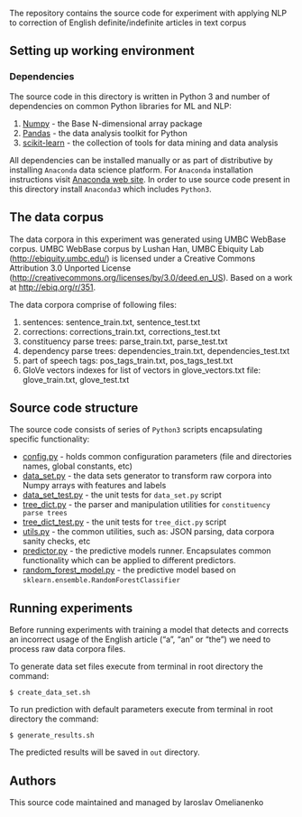 The repository contains the source code for experiment with applying NLP to correction of English definite/indefinite articles in text corpus

## Setting up working environment

### Dependencies

The source code in this directory is written in Python 3 and number of dependencies on
common Python libraries for ML and NLP:

1. [Numpy](https://docs.scipy.org/doc/numpy/index.html) - the Base N-dimensional array package
2. [Pandas](http://pandas.pydata.org/pandas-docs/stable/index.html) - the data analysis toolkit for Python
3. [scikit-learn](http://scikit-learn.org/stable/) - the collection of tools for data mining and data analysis

All dependencies can be installed manually or as part of distributive by installing `Anaconda` data science platform.
For `Anaconda` installation instructions visit [Anaconda web site](https://www.continuum.io/downloads). 
In order to use source code present in this directory install `Anaconda3` which includes `Python3`.

## The data corpus

The data corpora in this experiment was generated using UMBC WebBase corpus.
UMBC WebBase corpus by Lushan Han, UMBC Ebiquity Lab (http://ebiquity.umbc.edu/) is licensed under a 
Creative Commons Attribution 3.0 Unported License (http://creativecommons.org/licenses/by/3.0/deed.en_US). 
Based on a work at http://ebiq.org/r/351.

The data corpora comprise of following files:

1. sentences: sentence_train.txt, sentence_test.txt
2. corrections: corrections_train.txt, corrections_test.txt
3. constituency parse trees: parse_train.txt, parse_test.txt
4. dependency parse trees: dependencies_train.txt, dependencies_test.txt
5. part of speech tags: pos_tags_train.txt, pos_tags_test.txt
6. GloVe vectors indexes for list of vectors in glove_vectors.txt file: glove_train.txt, glove_test.txt


## Source code structure

The source code consists of series of `Python3` scripts encapsulating specific functionality:

* [config.py](src/config.py) - holds common configuration parameters (file and directories names, global constants, etc)
* [data_set.py](src/data_set.py) - the data sets generator to transform raw corpora into Numpy arrays with features and labels
* [data_set_test.py](src/data_set_test.py) - the unit tests for `data_set.py` script
* [tree_dict.py](src/tree_dict.py) - the parser and manipulation utilities for `constituency parse trees`
* [tree_dict_test.py](src/tree_dict_test.py) - the unit tests for `tree_dict.py` script
* [utils.py](src/utils.py) - the common utilities, such as: JSON parsing, data corpora sanity checks, etc
* [predictor.py](src/predictor.py) - the predictive models runner. Encapsulates common functionality which can be applied
to different predictors.
* [random_forest_model.py](src/random_forest_model.py) - the predictive model based on `sklearn.ensemble.RandomForestClassifier`

## Running experiments

Before running experiments with training a model that detects and corrects an incorrect usage of 
the English article (“a”, “an” or “the”) we need to process raw data corpora files.

To generate data set files execute from terminal in root directory the command:
```
$ create_data_set.sh
```

To run prediction with default parameters execute from terminal in root directory the command:
```
$ generate_results.sh
```

The predicted results will be saved in `out` directory.

## Authors

This source code maintained and managed by Iaroslav Omelianenko





